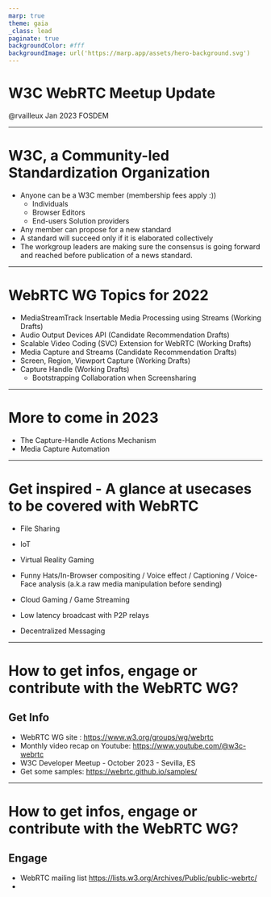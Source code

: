 ```yaml
---
marp: true
theme: gaia
_class: lead
paginate: true
backgroundColor: #fff
backgroundImage: url('https://marp.app/assets/hero-background.svg')
---
```


# W3C WebRTC Meetup Update
@rvailleux  Jan 2023    FOSDEM 

---
# W3C, a Community-led Standardization Organization
- Anyone can be a W3C member (membership fees apply :))
  - Individuals
  - Browser Editors
  - End-users Solution providers
- Any member can propose for a new standard
- A standard will succeed only if it is elaborated collectively
- The workgroup leaders are making sure the consensus is going forward and reached before publication of a news standard.
---
# WebRTC WG Topics for 2022
- MediaStreamTrack Insertable Media Processing using Streams (Working Drafts)
- Audio Output Devices API (Candidate Recommendation Drafts)
- Scalable Video Coding (SVC) Extension for WebRTC (Working Drafts)
- Media Capture and Streams (Candidate Recommendation Drafts)
- Screen, Region, Viewport Capture (Working Drafts)
- Capture Handle (Working Drafts)
  - Bootstrapping Collaboration when Screensharing
---
# More to come in 2023
- The Capture-Handle Actions Mechanism
- Media Capture Automation

---
# Get inspired - A glance at usecases to be covered with WebRTC
- File Sharing
- IoT
- Virtual Reality Gaming
- Funny Hats/In-Browser compositing / Voice effect / Captioning / Voice-Face analysis (a.k.a raw media manipulation before sending)

- Cloud Gaming / Game Streaming
- Low latency broadcast with P2P relays
- Decentralized Messaging


---
# How to get infos, engage or contribute with the WebRTC WG?
## Get Info
- WebRTC WG site : https://www.w3.org/groups/wg/webrtc
- Monthly video recap on Youtube: https://www.youtube.com/@w3c-webrtc
- W3C Developer Meetup - October 2023 - Sevilla, ES
- Get some samples: https://webrtc.github.io/samples/ 
---

# How to get infos, engage or contribute with the WebRTC WG?
## Engage
- WebRTC mailing list https://lists.w3.org/Archives/Public/public-webrtc/
- 